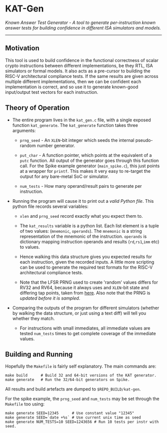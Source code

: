 
# KAT-Gen

*Known Answer Test Generator - A tool to generate per-instruction known
answer tests for building confidence in different ISA simulators and models.*

---

## Motivation

This tool is used to build confidence in the functional correctness of
scalar crypto instructions between different implementations, be
they RTL, ISA simulators or formal models.
It also acts as a pre-cursor to building the RISC-V architectural
compliance tests.
If the same results are given across multiple different implementations,
then we can be confident each implementation is correct, and so use it
to generate known-good input/output test vectors for each instruction.

## Theory of Operation

- The entire program lives in the `kat_gen.c` file, with a single exposed
  function `kat_generate`.
  The `kat_generate` function takes three arguments:

  - `prng_seed` - An `XLEN`-bit integer which seeds the internal
    pseudo-random number generator.

  - `put_char` - A function pointer, which points at the equivalent of
    a `putc` function. All output of the generator goes through this
    function call. For the Spike example generator (`main_spike.c`), this
    just points at a wrapper for `printf`. This makes it very easy
    to re-target the output for any bare-metal SoC or simulator.

  - `num_tests` - How many operand/result pairs to generate per instruction.

- Running the program will cause it to print out a *valid Python file*.
  This python file records several variables:

  - `xlen` and `prng_seed` record exactly what you expect them to.

  - The `kat_results` variable is a python list. Each list element is a
    tuple of two values: (`mnemonic`, `operands`).
    The `mnemonic` is a string representation of the mnemonic of the
    instruction.
    `operands` is dictionary mapping instruction operands and results
    (`rd`,`rs1`,`imm` etc) to values.

  - Hence walking this data structure gives you expected results for
    each instruction, given the recorded inputs.
    A little more scripting can be used to generate the required test
    formats for the RISC-V architectural compliance tests.

  - Note that the LFSR PRNG used to create 'random' values differs
    for RV32 and RV64, because it always uses and `XLEN`-bit state
    and differing tap points, taken from
    [here](https://www.xilinx.com/support/documentation/application_notes/xapp210.pdf).
    Also note that the PRNG is *updated before it is sampled*.

- Comparing the outputs of the program for different simulators
  (whether by walking the data structure, or just using a text diff)
  will tell you whether they match.

  - For instructions with small immediates, all immediate values are tested
    `num_tests` times to get complete coverage of the immediate values.

## Building and Running

Hopefully the `Makefile` is fairly self explanatory.
The main commands are:

```make
make build      # Build 32 and 64-bit versions of the KAT generator.
make generate   # Run the 32/64-bit generators on Spike.
```

All results and build artefacts are dumped to `$REPO_BUILD/kat-gen`.

For the spike example,
the `prng_seed` and `num_tests` may be set through the `Makefile` too using:

```make
make generate SEED=12345      # Use constant value "12345"
make generate SEED=`date +%s` # Use current unix time as seed
make generate NUM_TESTS=10 SEED=1243656 # Run 10 tests per instr with seed.
```


